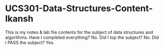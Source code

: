 # UCS301-Data-Structures-Content-Ikansh
This is my notes &amp; lab file contents for the subject of data structures and algorithms. Have I completed everything? No. Did I top the subject? No. Did I PASS the subject? Yes.
